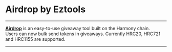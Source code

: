 <h1 aligh="center">Airdrop by Eztools</h1>

---

[**Airdrop**]("https://airdrop.eztools.xyz/") is an easy-to-use giveaway tool built on the Harmony chain. 
<br />
Users can now bulk send tokens in giveaways. Currently HRC20, HRC721 and HRC1155 are supported.

---
